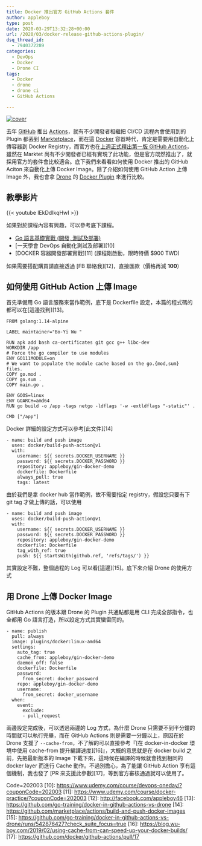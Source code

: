 ```yaml
---
title: Docker 推出官方 GitHub Actions 套件
author: appleboy
type: post
date: 2020-03-29T13:32:28+00:00
url: /2020/03/docker-release-github-actions-plugin/
dsq_thread_id:
  - 7940372289
categories:
  - DevOps
  - Docker
  - Drone CI
tags:
  - Docker
  - drone
  - drone ci
  - GitHub Actions

---
```

[![cover][1]][1]

去年 [GitHub][2] 推出 [Actions][3]，就有不少開發者相繼把 CI/CD 流程內會使用到的 Plugin 都丟到 [Marktetplace][4]，而在這 [Docker][5] 容器時代，肯定是需要用自動化上傳容器到 Docker Registry，而官方也在[上週正式釋出第一版 GitHub Actions][6]，雖然在 Marktet 尚有不少開發者已經有實現了此功能，但是官方既然推出了，就採用官方的套件會比較適合。底下我們來看看如何使用 Docker 推出的 GitHub Aciton 來自動化上傳 Docker Image。除了介紹如何使用 GitHub Action 上傳 Image 外，我也會拿 [Drone][7] 的 [Docker Plugin][8] 來進行比較。

<!--more-->

## 教學影片

{{< youtube lEkDdIkqHwI >}}

如果對於課程內容有興趣，可以參考底下課程。

  * [Go 語言基礎實戰 (開發, 測試及部署)][9]
  * [一天學會 DevOps 自動化測試及部署][10]
  * [DOCKER 容器開發部署實戰][11] (課程剛啟動，限時特價 $900 TWD)

如果需要搭配購買請直接透過 [FB 聯絡我][12]，直接匯款（價格再減 **100**）

## 如何使用 GitHub Action 上傳 Image

首先準備用 Go 語言服務來當作範例，底下是 Dockerfile 設定，本篇的程式碼的都可以在[這邊找到][13]。

<pre><code class="language-dockerfile">FROM golang:1.14-alpine

LABEL maintainer="Bo-Yi Wu <appleboy.tw@gmail.com>"

RUN apk add bash ca-certificates git gcc g++ libc-dev
WORKDIR /app
# Force the go compiler to use modules
ENV GO111MODULE=on
# We want to populate the module cache based on the go.{mod,sum} files.
COPY go.mod .
COPY go.sum .
COPY main.go .

ENV GOOS=linux
ENV GOARCH=amd64
RUN go build -o /app -tags netgo -ldflags '-w -extldflags "-static"' .

CMD ["/app"]</code></pre>

Docker 詳細的設定方式可以參考[此文件][14]

<pre><code class="language-yml">- name: build and push image
  uses: docker/build-push-action@v1
  with:
    username: ${{ secrets.DOCKER_USERNAME }}
    password: ${{ secrets.DOCKER_PASSWORD }}
    repository: appleboy/gin-docker-demo
    dockerfile: Dockerfile
    always_pull: true
    tags: latest</code></pre>

由於我們是拿 docker hub 當作範例，故不需要指定 registry，假設您只要有下 git tag 才做上傳的話，可以使用

<pre><code class="language-yaml">- name: build and push image
  uses: docker/build-push-action@v1
  with:
    username: ${{ secrets.DOCKER_USERNAME }}
    password: ${{ secrets.DOCKER_PASSWORD }}
    repository: appleboy/gin-docker-demo
    dockerfile: Dockerfile
    tag_with_ref: true
    push: ${{ startsWith(github.ref, 'refs/tags/') }}</code></pre>

其實設定不難，整個過程的 Log 可以看[這邊][15]。底下來介紹 Drone 的使用方式

## 用 Drone 上傳 Docker Image

GitHub Actions 的版本跟 Drone 的 Plugin 共通點都是用 CLI 完成全部指令，也全都用 Go 語言打造，所以設定方式其實蠻雷同的。

<pre><code class="language-yaml">- name: publish
  pull: always
  image: plugins/docker:linux-amd64
  settings:
    auto_tag: true
    cache_from: appleboy/gin-docker-demo
    daemon_off: false
    dockerfile: Dockerfile
    password:
      from_secret: docker_password
    repo: appleboy/gin-docker-demo
    username:
      from_secret: docker_username
  when:
    event:
      exclude:
      - pull_request</code></pre>

兩邊設定完成後，可以透過兩邊的 Log 方式，為什麼 Drone 只需要不到半分鐘的時間就可以執行完畢，而在 GitHub Actions 則是需要一分鐘以上，原因在於 Drone 支援了 `--cache-from`，不了解的可以直接參考『[在 docker-in-docker 環境中使用 cache-from 提升編譯速度][16]』，大概的意思就是在 docker build 之前，先把最新版本的 Image 下載下來，這時候在編譯的時候就會找到相同的 docker layer 而進行 Cache 動作。不過別擔心，為了能讓 GitHub Action 享有這個機制，我也發了 [PR 來支援此參數][17]，等到官方審核通過就可以使用了。

 [1]: https://lh3.googleusercontent.com/HM1o-XLKQSuzYOobmH10dENcm8KwZ3eMqHt99LWMLHMw_14CBHJEr8xuktBUvQFInGX1oLetjI97GkoHCTWFzaXLT_-YBVNv0_jsHYS1Fd2mDXk-v68I4itwP54-4eSZiQ3MewsF47U=w1920-h1080 "cover"
 [2]: https://github.com
 [3]: https://github.com/features/actions
 [4]: https://github.com/marketplace?type=actions
 [5]: https://docker.com
 [6]: https://www.docker.com/blog/first-docker-github-action-is-here/
 [7]: https://drone.io/
 [8]: http://plugins.drone.io/drone-plugins/drone-docker/
 [9]: https://www.udemy.com/course/golang-fight/?coupon
Code=202003
 [10]: https://www.udemy.com/course/devops-oneday/?couponCode=202003
 [11]: https://www.udemy.com/course/docker-practice/?couponCode=202003
 [12]: http://facebook.com/appleboy46
 [13]: https://github.com/go-training/docker-in-github-actions-vs-drone
 [14]: https://github.com/marketplace/actions/build-and-push-docker-images
 [15]: https://github.com/go-training/docker-in-github-actions-vs-drone/runs/542876427?check_suite_focus=true
 [16]: https://blog.wu-boy.com/2019/02/using-cache-from-can-speed-up-your-docker-builds/
 [17]: https://github.com/docker/github-actions/pull/17
